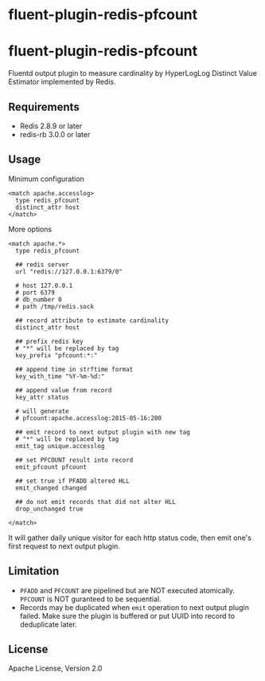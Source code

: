 # fluent-plugin-redis-pfcount

# fluent-plugin-redis-pfcount

Fluentd output plugin to measure cardinality by HyperLogLog Distinct Value Estimator implemented by Redis.


## Requirements

- Redis 2.8.9 or later
- redis-rb 3.0.0 or later


## Usage
Minimum configuration
```
<match apache.accesslog>
  type redis_pfcount
  distinct_attr host
</match>
```

More options
```
<match apache.*>
  type redis_pfcount

  ## redis server
  url "redis://127.0.0.1:6379/0"

  # host 127.0.0.1
  # port 6379
  # db_number 0
  # path /tmp/redis.sock

  ## record attribute to estimate cardinality
  distinct_attr host

  ## prefix redis key
  # "*" will be replaced by tag
  key_prefix "pfcount:*:"

  ## append time in strftime format
  key_with_time "%Y-%m-%d:"

  ## append value from record
  key_attr status

  # will generate
  # pfcount:apache.accesslog:2015-05-16:200

  ## emit record to next output plugin with new tag
  # "*" will be replaced by tag
  emit_tag unique.accesslog

  ## set PFCOUNT result into record
  emit_pfcount pfcount

  ## set true if PFADD altered HLL
  emit_changed changed

  ## do not emit records that did not alter HLL
  drop_unchanged true

</match>
```
It will gather daily unique visitor for each http status code, then emit one's first request to next output plugin.


## Limitation

- `PFADD` and `PFCOUNT` are pipelined but are NOT executed atomically. `PFCOUNT` is NOT guranteed to be sequential.
- Records may be duplicated when `emit` operation to next output plugin failed. Make sure the plugin is buffered or put UUID into record to deduplicate later.



## License

Apache License, Version 2.0



